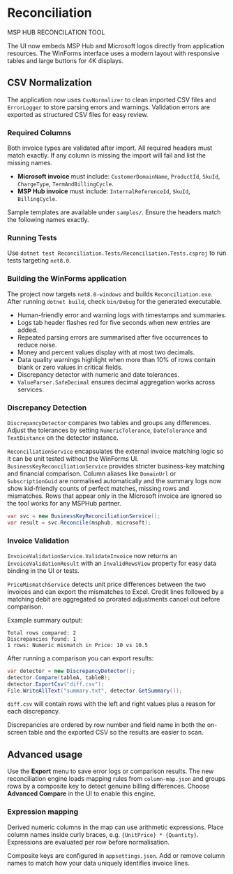 # Reconciliation
MSP HUB RECONCILATION TOOL

The UI now embeds MSP Hub and Microsoft logos directly from application resources.
The WinForms interface uses a modern layout with responsive tables and large buttons for 4K displays.

## CSV Normalization
The application now uses `CsvNormalizer` to clean imported CSV files and `ErrorLogger` to store parsing errors and warnings. Validation errors are exported as structured CSV files for easy review.

### Required Columns
Both invoice types are validated after import. All required headers must match exactly.
If any column is missing the import will fail and list the missing names.

- **Microsoft invoice** must include: `CustomerDomainName`, `ProductId`, `SkuId`, `ChargeType`, `TermAndBillingCycle`.
- **MSP Hub invoice** must include: `InternalReferenceId`, `SkuId`, `BillingCycle`.

Sample templates are available under `samples/`. Ensure the headers match the following names exactly.

### Running Tests
Use `dotnet test Reconciliation.Tests/Reconciliation.Tests.csproj` to run tests targeting `net8.0`.

### Building the WinForms application
The project now targets `net8.0-windows` and builds `Reconciliation.exe`.
After running `dotnet build`, check `bin/Debug` for the generated executable.

- Human-friendly error and warning logs with timestamps and summaries.
- Logs tab header flashes red for five seconds when new entries are added.
- Repeated parsing errors are summarised after five occurrences to reduce noise.
- Money and percent values display with at most two decimals.
- Data quality warnings highlight when more than 10% of rows contain blank or zero values in critical fields.
- Discrepancy detector with numeric and date tolerances.
- `ValueParser.SafeDecimal` ensures decimal aggregation works across services.

### Discrepancy Detection
`DiscrepancyDetector` compares two tables and groups any differences. Adjust the
tolerances by setting `NumericTolerance`, `DateTolerance` and `TextDistance` on
the detector instance.

`ReconciliationService` encapsulates the external invoice matching logic so it
can be unit tested without the WinForms UI.
`BusinessKeyReconciliationService` provides stricter business-key matching and
financial comparison. Column aliases like `DomainUrl` or `SubscriptionGuid`
are normalised automatically and the summary logs now show kid-friendly
counts of perfect matches, missing rows and mismatches. Rows that appear only
in the Microsoft invoice are ignored so the tool works for any MSPHub partner.

```csharp
var svc = new BusinessKeyReconciliationService();
var result = svc.Reconcile(msphub, microsoft);
```

### Invoice Validation
`InvoiceValidationService.ValidateInvoice` now returns an `InvoiceValidationResult`
with an `InvalidRowsView` property for easy data binding in the UI or tests.

`PriceMismatchService` detects unit price differences between the two invoices
and can export the mismatches to Excel. Credit lines followed by a matching
debit are aggregated so prorated adjustments cancel out before comparison.

Example summary output:

```
Total rows compared: 2
Discrepancies found: 1
1 rows: Numeric mismatch in Price: 10 vs 10.5
```

After running a comparison you can export results:

```csharp
var detector = new DiscrepancyDetector();
detector.Compare(tableA, tableB);
detector.ExportCsv("diff.csv");
File.WriteAllText("summary.txt", detector.GetSummary());
```

`diff.csv` will contain rows with the left and right values plus a reason for
each discrepancy.

Discrepancies are ordered by row number and field name in both the on-screen
table and the exported CSV so the results are easier to scan.

## Advanced usage
Use the **Export** menu to save error logs or comparison results.
The new reconciliation engine loads mapping rules from `column-map.json` and
groups rows by a composite key to detect genuine billing differences.
Choose **Advanced Compare** in the UI to enable this engine.

### Expression mapping
Derived numeric columns in the map can use arithmetic expressions. Place column
names inside curly braces, e.g. `{UnitPrice} * {Quantity}`. Expressions are
evaluated per row before normalisation.

Composite keys are configured in `appsettings.json`. Add or remove column names
to match how your data uniquely identifies invoice lines.



